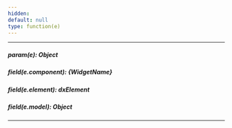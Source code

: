 ```yaml
---
hidden: 
default: null
type: function(e)
---
```

---
##### param(e): Object

##### field(e.component): {WidgetName}

##### field(e.element): dxElement

##### field(e.model): Object

---
